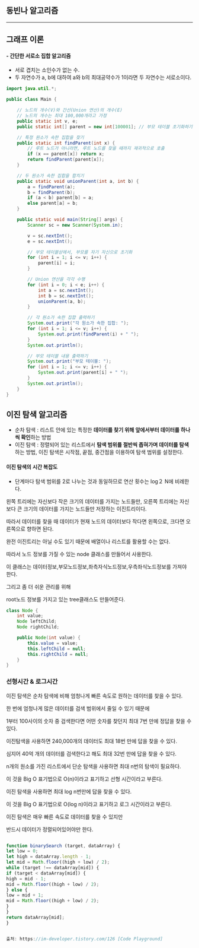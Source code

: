## 동빈나 알고리즘

---
## 그래프 이론

#### - 간단한 서로소 집합 알고리즘

- 서로 겹치는 소인수가 없는 수.
- 두 자연수가 a, b에 대하여 a와 b의 최대공약수가 1이라면 두 자연수는 서로소이다.

```java
import java.util.*;

public class Main {

    // 노드의 개수(V)와 간선(Union 연산)의 개수(E)
    // 노드의 개수는 최대 100,000개라고 가정
    public static int v, e;
    public static int[] parent = new int[100001]; // 부모 테이블 초기화하기

    // 특정 원소가 속한 집합을 찾기
    public static int findParent(int x) {
        // 루트 노드가 아니라면, 루트 노드를 찾을 때까지 재귀적으로 호출
        if (x == parent[x]) return x;
        return findParent(parent[x]);
    }

    // 두 원소가 속한 집합을 합치기
    public static void unionParent(int a, int b) {
        a = findParent(a);
        b = findParent(b);
        if (a < b) parent[b] = a;
        else parent[a] = b;
    }

    public static void main(String[] args) {
        Scanner sc = new Scanner(System.in);

        v = sc.nextInt();
        e = sc.nextInt();

        // 부모 테이블상에서, 부모를 자기 자신으로 초기화
        for (int i = 1; i <= v; i++) {
            parent[i] = i;
        }

        // Union 연산을 각각 수행
        for (int i = 0; i < e; i++) {
            int a = sc.nextInt();
            int b = sc.nextInt();
            unionParent(a, b);
        }

        // 각 원소가 속한 집합 출력하기
        System.out.print("각 원소가 속한 집합: ");
        for (int i = 1; i <= v; i++) {
            System.out.print(findParent(i) + " ");
        }
        System.out.println();

        // 부모 테이블 내용 출력하기
        System.out.print("부모 테이블: ");
        for (int i = 1; i <= v; i++) {
            System.out.print(parent[i] + " ");
        }
        System.out.println();
    }
}
```

## 이진 탐색 알고리즘

- 순차 탐색 : 리스트 안에 있는 특정한 **데이터를 찾기 위해 앞에서부터 데이터를 하나씩 확인**하는 방법
- 이진 탐색 : 정렬되어 있는 리스트에서 **탐색 범위를 절반씩 좁혀가며 데이터를 탐색**하는 방법, 이진 탐색은 시작점, 끝점, 중간점을 이용하여 탐색 범위를 설정한다.

#### 이진 탐색의 시간 복잡도

- 단계마다 탐색 범위를 2로 나누는 것과 동일하므로 연산 횟수는 log２ N에 비례한다.

왼쪽 트리에는 자신보다 작은 크기의 데이터를 가지는 노드들만,
오른쪽 트리에는 자신보다 큰 크기의 데이터를 가지는 노드들만 저장하는 이진트리이다.

따라서 데이터를 찾을 때 데이터가 현재 노드의 데이터보다 작다면 왼쪽으로, 크다면 오른쪽으로 향하면 된다.

완전 이진트리는 아닐 수도 있기 때문에 배열이나 리스트를 활용할 수는 없다.



따라서 노드 정보를 가질 수 있는 node 클래스를 만들어서 사용한다.

이 클래스는 데이터정보,부모노드정보,좌측자식노드정보,우측좌식노드정보를 가져야 한다.

그리고 좀 더 쉬운 관리를 위해

root노드 정보를 가지고 있는 tree클래스도 만들어준다.


```java
class Node {
    int value;
    Node leftChild;
    Node rightChild;

    public Node(int value) {
        this.value = value;
        this.leftChild = null;
        this.rightChild = null;
    }
}
```


### 선형시간 & 로그시간

이진 탐색은 순차 탐색에 비해 엄청나게 빠른 속도로 원하는 데이터를 찾을 수 있다.

한 번에 엄청나게 많은 데이터를 검색 범위에서 줄일 수 있기 때문에

1부터 100사이의 숫자 중 검색한다면 어떤 숫자를 찾던지 최대 7번 만에 정답을 찾을 수 있다.


이진탐색을 사용하면 240,000개의 데이터도 최대 18번 만에 답을 찾을 수 있다.

심지어 40억 개의 데이터를 검색한다고 해도 최대 32번 만에 답을 찾을 수 있다.



n개의 원소를 가진 리스트에서 단순 탐색을 사용하면 최대 n번의 탐색이 필요하다.

이 것을 Big O 표기법으로 O(n)이라고 표기하고 선형 시간이라고 부른다.



이진 탐색을 사용하면 최대 log n번만에 답을 찾을 수 있다.

이 것을 Big O 표기법으로 O(log n)이라고 표기하고 로그 시간이라고 부른다.



이진 탐색은 매우 빠른 속도로 데이터를 찾을 수 있지만

반드시 데이터가 정렬되어있어야만 한다.


```javascript

function binarySearch (target, dataArray) {
let low = 0;
let high = dataArray.length - 1;
let mid = Math.floor((high + low) / 2);
while (target !== dataArray[mid]) {
if (target < dataArray[mid]) {
high = mid - 1;
mid = Math.floor((high + low) / 2);
} else {
low = mid + 1;
mid = Math.floor((high + low) / 2);
}
}
return dataArray[mid];
}


출처: https://im-developer.tistory.com/126 [Code Playground]
```
